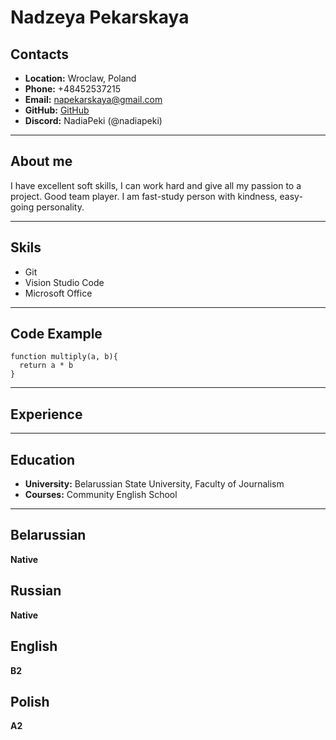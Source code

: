 # Nadzeya Pekarskaya
## Contacts
* **Location:** Wroclaw, Poland
* **Phone:** +48452537215
* **Email:** napekarskaya@gmail.com
* **GitHub:** [GitHub](https://github.com/NadiaPeki)
* **Discord:** NadiaPeki (@nadiapeki)
***
## About me
I have excellent soft skills, I can work hard and give all my passion to a project. Good team player. I am fast-study person with kindness, easy-going personality.
***
## Skils
* Git
* Vision Studio Code
* Microsoft Office
***
## Code Example
```
function multiply(a, b){
  return a * b
}
```
***
## Experience
***
## Education
* **University:** Belarussian State University, Faculty of Journalism
* **Courses:** Community English School 
***
## Belarussian
**Native**
## Russian
**Native**
## English
**B2**
## Polish
**A2**

